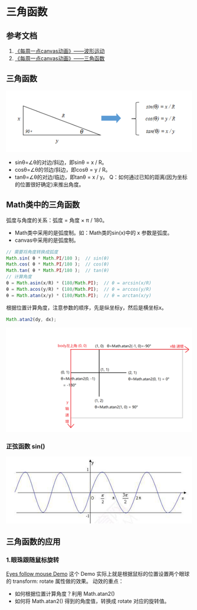 # 三角函数

## 参考文档
1. [《每周一点canvas动画》——波形运动](https://segmentfault.com/a/1190000004956705)
2. [《每周一点canvas动画》——三角函数](https://segmentfault.com/a/1190000004922024/)

## 三角函数
![三角函数](../images/三角函数.png)
- sinθ=∠θ的对边/斜边，即sinθ = x / R。
- cosθ=∠θ的邻边/斜边，即cosθ = y / R。
- tanθ=∠θ的对边/临边，即tanθ = x / y。
Q：如何通过已知的距离(因为坐标的位置很好确定)来推出角度。

## Math类中的三角函数
弧度与角度的关系：弧度 = 角度 × π / 180。
- Math类中采用的是弧度制。如：Math类的sin(x)中的 x 参数是弧度。
- canvas中采用的是弧度制。
```js
// 需要将角度转换成弧度
Math.sin( θ * Math.PI/180 );  // sin(θ)
Math.cos( θ * Math.PI/180 );  // cos(θ)
Math.tan( θ * Math.PI/180 );  // tan(θ)
// 计算角度
θ = Math.asin(x/R) * (180/Math.PI);  // θ = arcsin(x/R)
θ = Math.acos(y/R) * (180/Math.PI);  // θ = arccos(y/R)
θ = Math.atan(x/y) * (180/Math.PI);  // θ = arctan(x/y)
```

根据位置计算角度，注意参数的顺序，先是纵坐标y，然后是横坐标x。
```js
Math.atan2(dy, dx);
```
![atan2坐标对应的角度值](../images/atan2坐标对应的角度值.png)

### 正弦函数 sin()
![sin函数](../images/sin函数.jpg)

## 三角函数的应用
### 1.眼珠跟随鼠标旋转
[Eyes follow mouse Demo](https://codepen.io/J-Roel/pen/wWGNQN)
这个 Demo 实际上就是根据鼠标的位置设置两个眼球的 transform: rotate 属性做的效果。
动效的重点：
- 如何根据位置计算角度？利用 Math.atan2()
- 如何将 Math.atan2() 得到的角度值，转换成 rotate 对应的旋转值。

